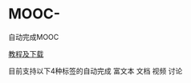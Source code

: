# MOOC-
自动完成MOOC

[教程及下载](https://xiongzhiyuan233.github.io/moocScript/)

目前支持以下4种标签的自动完成
富文本
文档
视频
讨论
